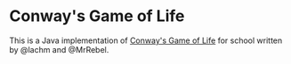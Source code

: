 # Conway's Game of Life
This is a Java implementation of [Conway's Game of Life](http://en.wikipedia.org/wiki/Conway%27s_Game_of_Life) for school written by @lachm and @MrRebel.
